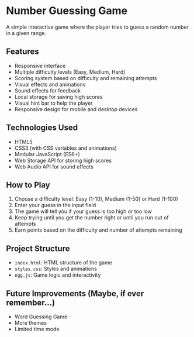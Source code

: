 # Number Guessing Game

A simple interactive game where the player tries to guess a random number in a given range.

## Features

- Responsive interface
- Multiple difficulty levels (Easy, Medium, Hard)
- Scoring system based on difficulty and remaining attempts
- Visual effects and animations
- Sound effects for feedback
- Local storage for saving high scores
- Visual hint bar to help the player
- Responsive design for mobile and desktop devices

## Technologies Used

- HTML5
- CSS3 (with CSS variables and animations)
- Modular JavaScript (ES6+)
- Web Storage API for storing high scores
- Web Audio API for sound effects

## How to Play

1. Choose a difficulty level: Easy (1-10), Medium (1-50) or Hard (1-100)
2. Enter your guess in the input field
3. The game will tell you if your guess is too high or too low
4. Keep trying until you get the number right or until you run out of attempts
5. Earn points based on the difficulty and number of attempts remaining

## Project Structure

- `index.html`: HTML structure of the game
- `styles.css`: Styles and animations
- `ngg.js`: Game logic and interactivity

## Future Improvements (Maybe, if ever remember...)

- Word Guessing Game
- More themes
- Limited time mode
